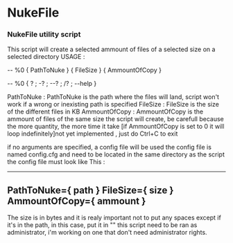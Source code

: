 # NukeFile
### NukeFile utility script ###
This script will create a selected ammount of files of a selected size on a selected directory
USAGE : 

-- %0 { PathToNuke } { FileSize } { AmmountOfCopy }

-- %0 { ? ; -? ; --? ; /? ; --help }

PathToNuke : PathToNuke is the path where the files will land, script won't work if a wrong or inexisting path is specified
FileSize : FileSize is the size of the different files in KB
AmmountOfCopy : AmmountOfCopy is the ammount of files of the same size the script will create, be carefull because the more quantity, the more time it take
[if AmmountOfCopy is set to 0 it will loop indefinitely]not yet implemented , just do Ctrl+C to exit

if no arguments are specified, a config file will be used
the config file is named config.cfg and need to be located in the same directory as the script 
the config file must look like This :

---------------------------------
PathToNuke={ path }
FileSize={ size }
AmmountOfCopy={ ammount }
---------------------------------

The size is in bytes and it is realy important not to put any spaces except if it's in the path, in this case, put it in ""
this script need to be ran as administrator, i'm working on one that don't need administrator rights.
